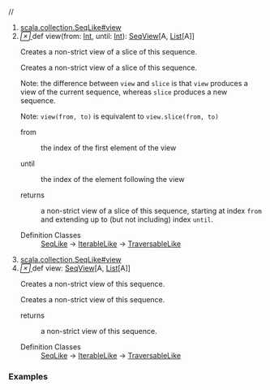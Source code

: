 //
<ol>
<li><a href="https://www.scala-lang.org/api/2.12.3/scala/collection/immutable/List.html#view(from:Int,until:Int):scala.collection.SeqView[A,Repr]">scala.collection.SeqLike#view</a></li>
<li name="scala.collection.SeqLike#view" visbl="pub" class="indented0 " data-isabs="false" fullcomment="yes" group="Ungrouped"> <a id="view(from:Int,until:Int):scala.collection.SeqView[A,Repr]"></a><a id="view(Int,Int):SeqView[A,List[A]]"></a> <span class="permalink"> <a href="../../../scala/collection/immutable/List.html#view(from:Int,until:Int):scala.collection.SeqView[A,Repr]" title="Permalink"> <i class="material-icons"></i> </a> </span> <span class="modifier_kind"> <span class="modifier"></span> <span class="kind">def</span> </span> <span class="symbol"> <span class="name">view</span><span class="params">(<span name="from">from: <a href="../../Int.html" class="extype" name="scala.Int">Int</a></span>, <span name="until">until: <a href="../../Int.html" class="extype" name="scala.Int">Int</a></span>)</span><span class="result">: <a href="../SeqView.html" class="extype" name="scala.collection.SeqView">SeqView</a>[<span class="extype" name="scala.collection.immutable.List.A">A</span>, <a href="" class="extype" name="scala.collection.immutable.List">List</a>[<span class="extype" name="scala.collection.immutable.List.A">A</span>]]</span> </span> <p class="shortcomment cmt">Creates a non-strict view of a slice of this sequence.</p>
 <div class="fullcomment">
  <div class="comment cmt">
   <p>Creates a non-strict view of a slice of this sequence.</p>
   <p> Note: the difference between <code>view</code> and <code>slice</code> is that <code>view</code> produces a view of the current sequence, whereas <code>slice</code> produces a new sequence.</p>
   <p> Note: <code>view(from, to)</code> is equivalent to <code>view.slice(from, to)</code></p>
  </div>
  <dl class="paramcmts block">
   <dt class="param">
    from
   </dt>
   <dd class="cmt">
    <p>the index of the first element of the view</p>
   </dd>
   <dt class="param">
    until
   </dt>
   <dd class="cmt">
    <p>the index of the element following the view</p>
   </dd>
   <dt>
    returns
   </dt>
   <dd class="cmt">
    <p>a non-strict view of a slice of this sequence, starting at index <code>from</code> and extending up to (but not including) index <code>until</code>.</p>
   </dd>
  </dl>
  <dl class="attributes block"> 
   <dt>
    Definition Classes
   </dt>
   <dd>
    <a href="../SeqLike.html" class="extype" name="scala.collection.SeqLike">SeqLike</a> → 
    <a href="../IterableLike.html" class="extype" name="scala.collection.IterableLike">IterableLike</a> → 
    <a href="../TraversableLike.html" class="extype" name="scala.collection.TraversableLike">TraversableLike</a>
   </dd>
  </dl>
 </div> </li>
        

<li><a href="https://www.scala-lang.org/api/2.12.3/scala/collection/immutable/List.html#view:scala.collection.SeqView[A,Repr]">scala.collection.SeqLike#view</a></li>
<li name="scala.collection.SeqLike#view" visbl="pub" class="indented0 " data-isabs="false" fullcomment="yes" group="Ungrouped"> <a id="view:scala.collection.SeqView[A,Repr]"></a><a id="view:SeqView[A,List[A]]"></a> <span class="permalink"> <a href="../../../scala/collection/immutable/List.html#view:scala.collection.SeqView[A,Repr]" title="Permalink"> <i class="material-icons"></i> </a> </span> <span class="modifier_kind"> <span class="modifier"></span> <span class="kind">def</span> </span> <span class="symbol"> <span class="name">view</span><span class="result">: <a href="../SeqView.html" class="extype" name="scala.collection.SeqView">SeqView</a>[<span class="extype" name="scala.collection.immutable.List.A">A</span>, <a href="" class="extype" name="scala.collection.immutable.List">List</a>[<span class="extype" name="scala.collection.immutable.List.A">A</span>]]</span> </span> <p class="shortcomment cmt">Creates a non-strict view of this sequence.</p>
 <div class="fullcomment">
  <div class="comment cmt">
   <p>Creates a non-strict view of this sequence. </p>
  </div>
  <dl class="paramcmts block">
   <dt>
    returns
   </dt>
   <dd class="cmt">
    <p>a non-strict view of this sequence.</p>
   </dd>
  </dl>
  <dl class="attributes block"> 
   <dt>
    Definition Classes
   </dt>
   <dd>
    <a href="../SeqLike.html" class="extype" name="scala.collection.SeqLike">SeqLike</a> → 
    <a href="../IterableLike.html" class="extype" name="scala.collection.IterableLike">IterableLike</a> → 
    <a href="../TraversableLike.html" class="extype" name="scala.collection.TraversableLike">TraversableLike</a>
   </dd>
  </dl>
 </div> </li>
        </ol>


### Examples



